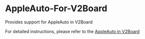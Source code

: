 # AppleAuto-For-V2Board

Provides support for AppleAuto in V2Board

For detailed instructions, please refer to the [AppleAuto in V2Board](https://appleauto.pro/docs/api/v2board.html)